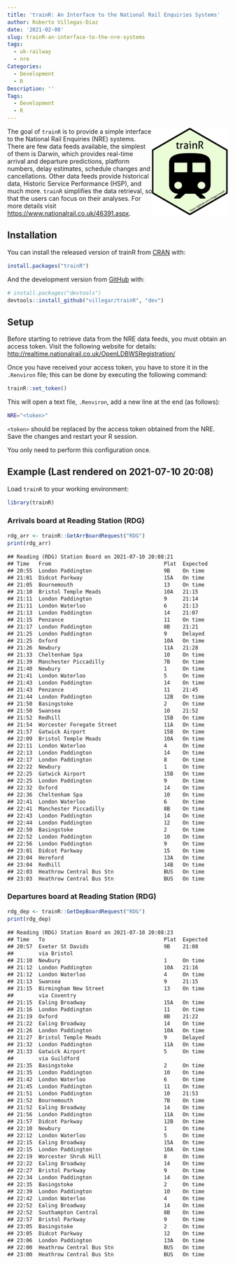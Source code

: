 ```yaml
---
title: 'trainR: An Interface to the National Rail Enquiries Systems'
author: Roberto Villegas-Diaz
date: '2021-02-08'
slug: trainR-an-interface-to-the-nre-systems
tags:
  - uk-railway
  - nre
Categories:
  - Development
  - R
Description: ''
Tags:
  - Development
  - R
---
```


<img src="https://raw.githubusercontent.com/villegar/trainR/main/inst/images/logo.png" alt="logo" align="right" height=200px/>

The goal of `trainR` is to provide a simple interface to the 
National Rail Enquiries (NRE) systems. There are few data feeds 
available, the simplest of them is Darwin, which provides real-time 
arrival and departure predictions, platform numbers, delay estimates, 
schedule changes and cancellations. Other data feeds provide historical 
data, Historic Service Performance (HSP), and much more. `trainR` 
simplifies the data retrieval, so that the users can focus on their 
analyses. For more details visit 
https://www.nationalrail.co.uk/46391.aspx.

## Installation

You can install the released version of trainR from [CRAN](https://CRAN.R-project.org) with:

``` r
install.packages("trainR")
```

And the development version from [GitHub](https://github.com/) with:

``` r
# install.packages("devtools")
devtools::install_github("villegar/trainR", "dev")
```

## Setup
Before starting to retrieve data from the NRE data feeds, you must obtain an access token. 
Visit the following website for details: http://realtime.nationalrail.co.uk/OpenLDBWSRegistration/

Once you have received your access token, you have to store it in the `.Renviron` file; this can be 
done by executing the following command:


```r
trainR::set_token()
```

This will open a text file, `.Renviron`, add a new line at the end (as follows):

```bash
NRE="<token>"
```

`<token>` should be replaced by the access token obtained from the NRE. Save the changes and restart 
your R session.

You only need to perform this configuration once.

## Example (Last rendered on 2021-07-10 20:08)

Load `trainR` to your working environment:

```r
library(trainR)
```

### Arrivals board at Reading Station (RDG)


```r
rdg_arr <- trainR::GetArrBoardRequest("RDG")
print(rdg_arr)
```

```
## Reading (RDG) Station Board on 2021-07-10 20:08:21
## Time   From                                    Plat  Expected
## 20:55  London Paddington                       9B    On time
## 21:01  Didcot Parkway                          15A   On time
## 21:05  Bournemouth                             13    On time
## 21:10  Bristol Temple Meads                    10A   21:15
## 21:11  London Paddington                       9     21:14
## 21:11  London Waterloo                         6     21:13
## 21:13  London Paddington                       14    21:07
## 21:15  Penzance                                11    On time
## 21:17  London Paddington                       8B    21:21
## 21:25  London Paddington                       9     Delayed
## 21:25  Oxford                                  10A   On time
## 21:26  Newbury                                 11A   21:28
## 21:33  Cheltenham Spa                          10    On time
## 21:39  Manchester Piccadilly                   7B    On time
## 21:40  Newbury                                 1     On time
## 21:41  London Waterloo                         5     On time
## 21:43  London Paddington                       14    On time
## 21:43  Penzance                                11    21:45
## 21:44  London Paddington                       12B   On time
## 21:50  Basingstoke                             2     On time
## 21:50  Swansea                                 10    21:52
## 21:52  Redhill                                 15B   On time
## 21:54  Worcester Foregate Street               11A   On time
## 21:57  Gatwick Airport                         15B   On time
## 22:09  Bristol Temple Meads                    10A   On time
## 22:11  London Waterloo                         4     On time
## 22:13  London Paddington                       14    On time
## 22:17  London Paddington                       8     On time
## 22:22  Newbury                                 1     On time
## 22:25  Gatwick Airport                         15B   On time
## 22:25  London Paddington                       9     On time
## 22:32  Oxford                                  14    On time
## 22:36  Cheltenham Spa                          10    On time
## 22:41  London Waterloo                         6     On time
## 22:41  Manchester Piccadilly                   8B    On time
## 22:43  London Paddington                       14    On time
## 22:44  London Paddington                       12    On time
## 22:50  Basingstoke                             2     On time
## 22:52  London Paddington                       10    On time
## 22:56  London Paddington                       9     On time
## 23:01  Didcot Parkway                          15    On time
## 23:04  Hereford                                13A   On time
## 23:04  Redhill                                 14B   On time
## 22:03  Heathrow Central Bus Stn                BUS   On time
## 23:03  Heathrow Central Bus Stn                BUS   On time
```

### Departures board at Reading Station (RDG)


```r
rdg_dep <- trainR::GetDepBoardRequest("RDG")
print(rdg_dep)
```

```
## Reading (RDG) Station Board on 2021-07-10 20:08:23
## Time   To                                      Plat  Expected
## 20:57  Exeter St Davids                        9B    21:08
##        via Bristol                             
## 21:10  Newbury                                 1     On time
## 21:12  London Paddington                       10A   21:16
## 21:12  London Waterloo                         4     On time
## 21:13  Swansea                                 9     21:15
## 21:15  Birmingham New Street                   13    On time
##        via Coventry                            
## 21:15  Ealing Broadway                         15A   On time
## 21:16  London Paddington                       11    On time
## 21:19  Oxford                                  8B    21:22
## 21:22  Ealing Broadway                         14    On time
## 21:26  London Paddington                       10A   On time
## 21:27  Bristol Temple Meads                    9     Delayed
## 21:32  London Paddington                       11A   On time
## 21:33  Gatwick Airport                         5     On time
##        via Guildford                           
## 21:35  Basingstoke                             2     On time
## 21:35  London Paddington                       10    On time
## 21:42  London Waterloo                         6     On time
## 21:45  London Paddington                       11    On time
## 21:51  London Paddington                       10    21:53
## 21:52  Bournemouth                             7B    On time
## 21:52  Ealing Broadway                         14    On time
## 21:56  London Paddington                       11A   On time
## 21:57  Didcot Parkway                          12B   On time
## 22:10  Newbury                                 1     On time
## 22:12  London Waterloo                         5     On time
## 22:15  Ealing Broadway                         15A   On time
## 22:15  London Paddington                       10A   On time
## 22:19  Worcester Shrub Hill                    8     On time
## 22:22  Ealing Broadway                         14    On time
## 22:27  Bristol Parkway                         9     On time
## 22:34  London Paddington                       14    On time
## 22:35  Basingstoke                             2     On time
## 22:39  London Paddington                       10    On time
## 22:42  London Waterloo                         4     On time
## 22:52  Ealing Broadway                         14    On time
## 22:52  Southampton Central                     8B    On time
## 22:57  Bristol Parkway                         9     On time
## 23:05  Basingstoke                             2     On time
## 23:05  Didcot Parkway                          12    On time
## 23:06  London Paddington                       13A   On time
## 22:00  Heathrow Central Bus Stn                BUS   On time
## 23:00  Heathrow Central Bus Stn                BUS   On time
```
